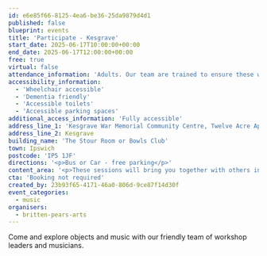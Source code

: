 ```yaml
---
id: e6e85f66-8125-4ea6-be36-25da9879d4d1
published: false
blueprint: events
title: 'Participate - Kesgrave'
start_date: 2025-06-17T10:00:00+00:00
end_date: 2025-06-17T12:00:00+00:00
free: true
virtual: false
attendance_information: 'Adults. Our team are trained to ensure these workshops are suitable for those living with long term health conditions, including Dementia and Parkinson’s.'
accessibility_information:
  - 'Wheelchair accessible'
  - 'Dementia friendly'
  - 'Accessible toilets'
  - 'Accessible parking spaces'
additional_access_information: 'Fully accessible'
address_line_1: 'Kesgrave War Memorial Community Centre, Twelve Acre Approach'
address_line_2: Kesgrave
building_name: 'The Stour Room or Bowls Club'
town: Ipswich
postcode: 'IP5 1JF'
directions: '<p>Bus or Car - free parking</p>'
content_area: '<p>These sessions will bring you together with others in your local community, providing an opportunity to take part in activities. Sessions last for two hours and refreshments are provided. No musical experience is necessary.</p>'
cta: 'Booking not required'
created_by: 23b93f65-4171-46a0-806d-9ce87f14d30f
event_categories:
  - music
organisers:
  - britten-pears-arts
---
```

Come and explore objects and music with our friendly team of workshop leaders and musicians.